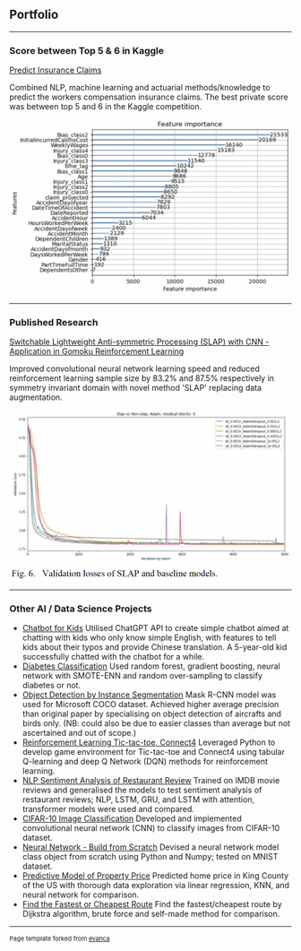 ## Portfolio

---

### Score between Top 5 & 6 in Kaggle

[Predict Insurance Claims](/insurance_claims)

Combined NLP, machine learning and actuarial methods/knowledge to predict the workers compensation insurance claims. The best private score was between top 5 and 6 in the Kaggle competition.

<img src="images/feature_importance.png?raw=true"/>

---

### Published Research

[Switchable Lightweight Anti-symmetric Processing (SLAP) with CNN - Application in Gomoku Reinforcement Learning](/slap)

Improved convolutional neural network learning speed and reduced reinforcement learning sample size by 83.2% and 87.5% respectively in symmetry invariant domain with novel method 'SLAP' replacing data augmentation.

<img src="images/Fig6.png?raw=true"/>

---

### Other AI / Data Science Projects

- [Chatbot for Kids](https://github.com/chihangs/chatbot_kid)
  Utilised ChatGPT API to create simple chatbot aimed at chatting with kids who only know simple English, with features to tell kids about their typos and provide Chinese translation. A 5-year-old kid successfully chatted with the chatbot for a while.
- [Diabetes Classification](https://github.com/chihangs/diabetes_classification)
  Used random forest, gradient boosting, neural network with SMOTE-ENN and random over-sampling to classify diabetes or not.
- [Object Detection by Instance Segmentation](https://github.com/chihangs/INM705)
  Mask R-CNN model was used for Microsoft COCO dataset. Achieved higher average precision than original paper by specialising on object detection of aircrafts and birds only. (NB: could also be due to easier classes than average but not ascertained and out of scope.)
- [Reinforcement Learning Tic-tac-toe, Connect4](https://github.com/chihangs/INM707)
  Leveraged Python to develop game environment for Tic-tac-toe and Connect4 using tabular Q-learning and deep Q Network (DQN) methods for reinforcement learning.
- [NLP Sentiment Analysis of Restaurant Review](https://github.com/chihangs/IMDB)
  Trained on IMDB movie reviews and generalised the models to test sentiment analysis of restaurant reviews; NLP, LSTM, GRU, and LSTM with attention, transformer models were used and compared.
- [CIFAR-10 Image Classification](https://github.com/alexxcollins/AI_INM702_collab)
  Developed and implemented convolutional neural network (CNN) to classify images from CIFAR-10 dataset.
- [Neural Network - Build from Scratch](https://github.com/alexxcollins/AI_INM702_collab)
  Devised a neural network model class object from scratch using Python and Numpy; tested on MNIST dataset.
- [Predictive Model of Property Price](https://github.com/chihangs/INM701)
  Predicted home price in King County of the US with thorough data exploration via linear regression, KNN, and neural network for comparison.
- [Find the Fastest or Cheapest Route](https://github.com/chihangs/suen_INM702-Individual-task1)
  Find the fastest/cheapest route by Dijkstra algorithm, brute force and self-made method for comparison.

---
<p style="font-size:11px">Page template forked from <a href="https://github.com/evanca/quick-portfolio">evanca</a></p>
<!-- Remove above link if you don't want to attibute -->
